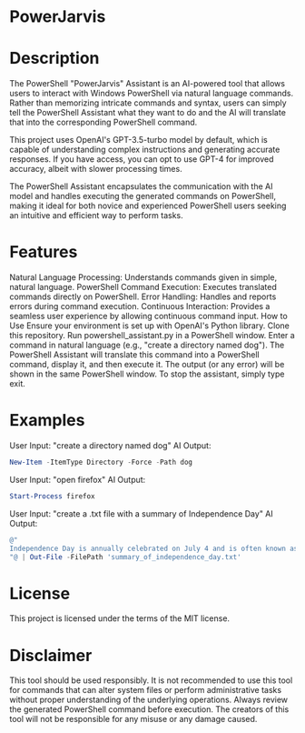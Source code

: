 # PowerJarvis
# Description
The PowerShell "PowerJarvis" Assistant is an AI-powered tool that allows users to interact with Windows PowerShell via natural language commands. Rather than memorizing intricate commands and syntax, users can simply tell the PowerShell Assistant what they want to do and the AI will translate that into the corresponding PowerShell command.

This project uses OpenAI's GPT-3.5-turbo model by default, which is capable of understanding complex instructions and generating accurate responses. If you have access, you can opt to use GPT-4 for improved accuracy, albeit with slower processing times.

The PowerShell Assistant encapsulates the communication with the AI model and handles executing the generated commands on PowerShell, making it ideal for both novice and experienced PowerShell users seeking an intuitive and efficient way to perform tasks.

# Features
Natural Language Processing: Understands commands given in simple, natural language.
PowerShell Command Execution: Executes translated commands directly on PowerShell.
Error Handling: Handles and reports errors during command execution.
Continuous Interaction: Provides a seamless user experience by allowing continuous command input.
How to Use
Ensure your environment is set up with OpenAI's Python library.
Clone this repository.
Run powershell_assistant.py in a PowerShell window.
Enter a command in natural language (e.g., "create a directory named dog").
The PowerShell Assistant will translate this command into a PowerShell command, display it, and then execute it.
The output (or any error) will be shown in the same PowerShell window.
To stop the assistant, simply type exit.
# Examples
User Input: "create a directory named dog"
AI Output: 
```powershell
New-Item -ItemType Directory -Force -Path dog
```

User Input: "open firefox"
AI Output: 
```powershell
Start-Process firefox
```

User Input: "create a .txt file with a summary of Independence Day"
AI Output:

```powershell
@"
Independence Day is annually celebrated on July 4 and is often known as 'the Fourth of July'. It is the anniversary of the publication of the declaration of independence from Great Britain in 1776.
"@ | Out-File -FilePath 'summary_of_independence_day.txt'
```
# License
This project is licensed under the terms of the MIT license.

# Disclaimer
This tool should be used responsibly. It is not recommended to use this tool for commands that can alter system files or perform administrative tasks without proper understanding of the underlying operations. Always review the generated PowerShell command before execution. The creators of this tool will not be responsible for any misuse or any damage caused.
